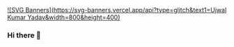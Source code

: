 [![SVG Banners](https://svg-banners.vercel.app/api?type=glitch&text1=Ujwal Kumar Yadav&width=800&height=400)](https://github.com/Akshay090/svg-banners)

### Hi there 👋
